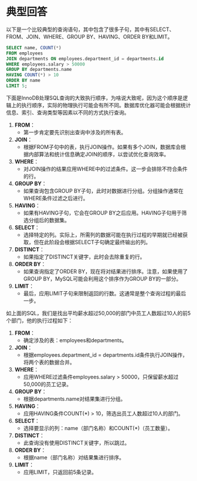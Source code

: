 # 典型回答


以下是一个比较典型的查询语句，其中包含了很多子句，其中有SELECT、FROM、JOIN、WHERE、GROUP BY、HAVING、ORDER BY和LIMIT。

```sql
SELECT name, COUNT(*)
FROM employees
JOIN departments ON employees.department_id = departments.id
WHERE employees.salary > 50000
GROUP BY departments.name
HAVING COUNT(*) > 10
ORDER BY name
LIMIT 5;
```



下面是InnoDB处理SQL查询的大致执行顺序，为啥说大致呢，因为这个顺序是逻辑上的执行顺序，实际的物理执行可能会有所不同。数据库优化器可能会根据统计信息、索引、查询类型等因素以不同的方式执行查询。



1. **FROM**：
    - 第一步肯定要先识别出查询中涉及的所有表。
2. **JOIN**：
    - 根据FROM子句中的表，执行JOIN操作。如果有多个JOIN，数据库会根据内部算法和统计信息确定JOIN的顺序，以尝试优化查询效率。
3. **WHERE**：
    - 对JOIN操作的结果应用WHERE中的过滤条件。这一步会排除不符合条件的行。
4. **GROUP BY**：
    - 如果查询包含GROUP BY子句，此时对数据进行分组。分组操作通常在WHERE条件过滤之后进行。
5. **HAVING**：
    - 如果有HAVING子句，它会在GROUP BY之后应用。HAVING子句用于筛选分组后的数据集。
6. **SELECT**：
    - 选择特定的列。实际上，所需列的数据可能在执行过程的早期就已经被获取，但在此阶段会根据SELECT子句确定最终输出的列。
7. **DISTINCT**：
    - 如果指定了DISTINCT关键字，此时会去除重复的行。
8. **ORDER BY**：
    - 如果查询指定了ORDER BY，现在将对结果进行排序。注意，如果使用了GROUP BY，MySQL可能会利用这个排序作为GROUP BY的一部分。
9. **LIMIT**：
    - 最后，应用LIMIT子句来限制返回的行数。这通常是整个查询过程的最后一步。



如上面的SQL，我们是找出平均薪水超过50,000的部门中员工人数超过10人的前5个部门，他的执行过程如下：



1. **FROM**：
    - 确定涉及的表：employees和departments。
2. **JOIN**：
    - 根据employees.department_id = departments.id条件执行JOIN操作，将两个表的数据合并。
3. **WHERE**：
    - 应用WHERE过滤条件employees.salary > 50000，只保留薪水超过50,000的员工记录。
4. **GROUP BY**：
    - 根据departments.name对结果集进行分组。
5. **HAVING**：
    - 应用HAVING条件COUNT(*) > 10，筛选出员工人数超过10人的部门。
6. **SELECT**：
    - 选择要显示的列：name（部门名称）和COUNT(*)（员工数量）。
7. **DISTINCT**：
    - 此查询没有使用DISTINCT关键字，所以跳过。
8. **ORDER BY**：
    - 根据name（部门名称）对结果集进行排序。
9. **LIMIT**：
    - 应用LIMIT，只返回前5条记录。





